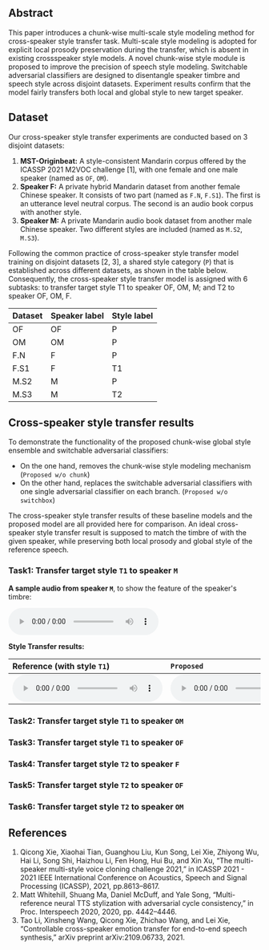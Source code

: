 
## Abstract

This paper introduces a chunk-wise multi-scale style modeling method for cross-speaker style transfer task. Multi-scale style modeling is adopted for explicit local prosody preservation during the transfer, which is absent in existing crossspeaker style models. A novel chunk-wise style module is proposed to improve the precision of speech style modeling. Switchable adversarial classifiers are designed to disentangle speaker timbre and speech style across disjoint datasets. Experiment results confirm that the model fairly transfers both local and global style to new target speaker.

## Dataset

Our cross-speaker style transfer experiments are conducted based on 3 disjoint datasets:

1. **MST-Originbeat:** A style-consistent Mandarin corpus offered by the ICASSP 2021 M2VOC challenge \[1\], with one female and one male speaker (named as `OF`, `OM`).
2. **Speaker F:** A private hybrid Mandarin dataset from another female Chinese speaker. It consists of two part (named as `F.N`, `F.S1`). The first is an utterance level neutral corpus. The second is an audio book corpus with another style.
3. **Speaker M:** A private Mandarin audio book dataset from another male Chinese speaker. Two different styles are included (named as `M.S2`, `M.S3`).

Following the common practice of cross-speaker style transfer model training on disjoint datasets \[2, 3\], a shared style category (`P`) that is established across different datasets, as shown in the table below. 
Consequently, the cross-speaker style transfer model is assigned
with 6 subtasks: to transfer target style T1 to speaker OF, OM,
M; and T2 to speaker OF, OM, F.

| Dataset | Speaker label | Style label |
|:--------|:--------------|:------------|
| OF   | OF | P  |
| OM   | OM | P  |
| F.N  |  F | P  |
| F.S1 |  F | T1 |
| M.S2  |  M | P  |
| M.S3 |  M | T2 |


## Cross-speaker style transfer results

To demonstrate the functionality of the proposed chunk-wise global style ensemble and switchable adversarial classifiers:

-  On the one hand, removes the chunk-wise style modeling mechanism (`Proposed w/o chunk`)
- On the other hand, replaces the switchable adversarial classifiers with one single adversarial classifier on each branch. (`Proposed w/o switchbox`)

The cross-speaker style transfer results of these baseline models and the proposed model are all provided here for comparison.
An ideal cross-speaker style transfer result is supposed to match the timbre of with the given speaker, while preserving both local prosody and global style of the reference speech.


### Task1: Transfer target style `T1` to speaker `M`

**A sample audio from speaker `M`**, to show the feature of the speaker's timbre:

<audio controls><source src="./static/some.wav" type="audio/wav">Your browser does not support the audio element.</audio>

**Style Transfer results:**

| Reference (with style `T1`)| `Proposed` | `Proposed w/o chunk` | `Proposed w/o switchbox` |
|:------------|:------------|:------------|:------------|
|<audio controls><source src="./static/some.wav" type="audio/wav">Your browser does not support the audio element.</audio>|<audio controls><source src="./static/some.wav" type="audio/wav">Your browser does not support the audio element.</audio>|<audio controls><source src="./static/some.wav" type="audio/wav">Your browser does not support the audio element.</audio>|<audio controls><source src="./static/some.wav" type="audio/wav">Your browser does not support the audio element.</audio>|

### Task2: Transfer target style `T1` to speaker `OM`

### Task3: Transfer target style `T1` to speaker `OF`

### Task4: Transfer target style `T2` to speaker `F`

### Task5: Transfer target style `T2` to speaker `OF`

### Task6: Transfer target style `T2` to speaker `OM`


## References

1. Qicong Xie, Xiaohai Tian, Guanghou Liu, Kun Song, Lei Xie, Zhiyong Wu, Hai Li, Song Shi, Haizhou Li, Fen Hong, Hui Bu, and Xin Xu, “The multi-speaker multi-style voice cloning challenge 2021,” in ICASSP 2021 - 2021 IEEE International Conference on Acoustics, Speech and Signal Processing (ICASSP), 2021, pp.8613–8617.
2. Matt Whitehill, Shuang Ma, Daniel McDuff, and Yale Song, “Multi-reference neural TTS stylization with adversarial cycle consistency,” in Proc. Interspeech 2020, 2020, pp. 4442–4446.
3. Tao Li, Xinsheng Wang, Qicong Xie, Zhichao Wang, and Lei Xie, “Controllable cross-speaker emotion transfer for end-to-end speech synthesis,” arXiv preprint arXiv:2109.06733, 2021.